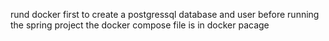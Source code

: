 rund docker first to create a postgressql database  and user before running the spring project the docker compose file is in docker pacage
